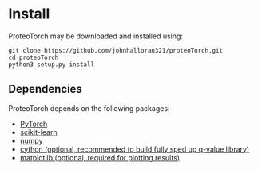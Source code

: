 # Install
ProteoTorch may be downloaded and installed using:

    git clone https://github.com/johnhalloran321/proteoTorch.git
    cd proteoTorch
    python3 setup.py install

## Dependencies
ProteoTorch depends on the following packages:
* [PyTorch](https://pytorch.org/)
* [scikit-learn](https://scikit-learn.org/)
* [numpy](https://scikit-numpy.org/)
* [cython (optional, recommended to build fully sped up q-value library)](https://cython.org/)
* [matplotlib (optional, required for plotting results)](https://matplotlib.org/)